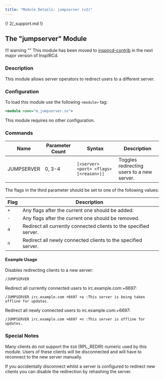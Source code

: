 ```yaml
---
title: "Module Details: jumpserver (v2)"
---
```


{! 2/_support.md !}

## The "jumpserver" Module

!!! warning ""
   This module has been moved to [inspircd-contrib](/2/module-manager) in the next major version of InspIRCd.

### Description

This module allows server operators to redirect users to a different server.

### Configuration

To load this module use the following `<module>` tag:

```xml
<module name="m_jumpserver.so">
```

This module requires no other configuration.

### Commands

Name       | Parameter Count | Syntax                                 | Description
---------- | --------------- | -------------------------------------- | -----------
JUMPSERVER | 0, 3-4          | `[<server> <port> <flags> [<reason>]]` | Toggles redirecting users to a new server.

The flags in the third parameter should be set to one of the following values:

Flag | Description
---- | -----------
`+`  | Any flags after the current one should be added.
`-`  | Any flags after the current one should be removed.
`a`  | Redirect all currently connected clients to the specified server.
`n`  | Redirect all newly connected clients to the specified server.

#### Example Usage

Disables redirecting clients to a new server:

```plaintext
/JUMPSERVER
```

Redirect all currently connected users to irc.example.com:+6697:

```plaintext
/JUMPSERVER irc.example.com +6697 +a :This server is being taken offline for updates.
```

Redirect all newly connected users to irc.example.com:+6697:

```plaintext
/JUMPSERVER irc.example.com +6697 +n :This server is offline for updates.
```

### Special Notes

Many clients do not support the `010` (RPL_REDIR) numeric used by this module. Users of these clients will be disconnected and will have to reconnect to the new server manually.

If you accidentally disconnect whilst a server is configured to redirect new clients you can disable the redirection by rehashing the server.
